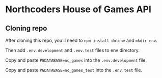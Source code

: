 # Northcoders House of Games API

## Cloning repo

After cloning this repo, you'll need to `npm install dotenv` and  `mkdir env`.

Then add `.env.development` and `.env.test` files to env directory.

Copy and paste `PGDATABASE=nc_games` into the `.env.development` file.

Copy and paste `PGDATABASE=nc_games_test` into the `.env.test` file.
